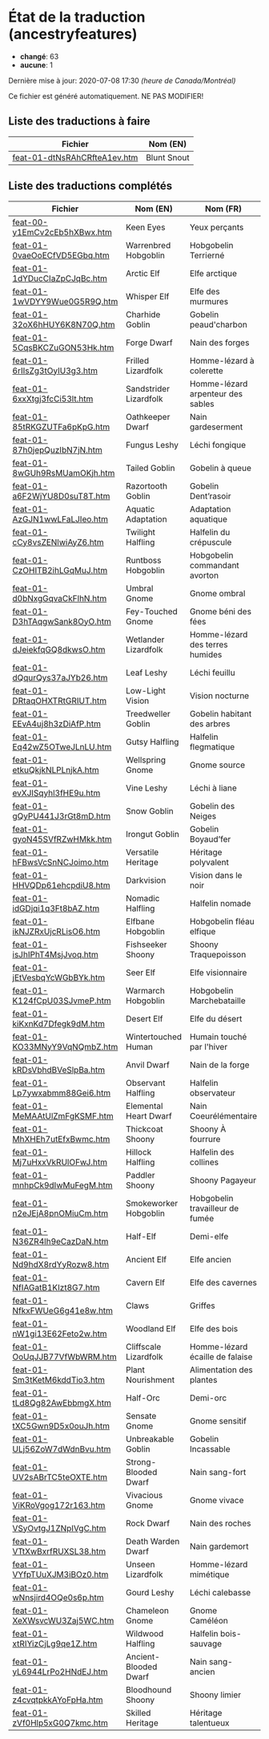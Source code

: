 # État de la traduction (ancestryfeatures)

 * **changé**: 63
 * **aucune**: 1


Dernière mise à jour: 2020-07-08 17:30 *(heure de Canada/Montréal)*

Ce fichier est généré automatiquement. NE PAS MODIFIER!
## Liste des traductions à faire

| Fichier   | Nom (EN)    |
|-----------|-------------|
|[feat-01-dtNsRAhCRfteA1ev.htm](ancestryfeatures/feat-01-dtNsRAhCRfteA1ev.htm)|Blunt Snout|

## Liste des traductions complétés

| Fichier   | Nom (EN)    | Nom (FR)    | État |
|-----------|-------------|-------------|:----:|
|[feat-00-y1EmCv2cEb5hXBwx.htm](ancestryfeatures/feat-00-y1EmCv2cEb5hXBwx.htm)|Keen Eyes|Yeux perçants|changé|
|[feat-01-0vaeOoECfVD5EGbq.htm](ancestryfeatures/feat-01-0vaeOoECfVD5EGbq.htm)|Warrenbred Hobgoblin|Hobgobelin Terrierné|changé|
|[feat-01-1dYDucCIaZpCJqBc.htm](ancestryfeatures/feat-01-1dYDucCIaZpCJqBc.htm)|Arctic Elf|Elfe arctique|changé|
|[feat-01-1wVDYY9Wue0G5R9Q.htm](ancestryfeatures/feat-01-1wVDYY9Wue0G5R9Q.htm)|Whisper Elf|Elfe des murmures|changé|
|[feat-01-32oX6hHUY6K8N70Q.htm](ancestryfeatures/feat-01-32oX6hHUY6K8N70Q.htm)|Charhide Goblin|Gobelin peaud'charbon|changé|
|[feat-01-5CqsBKCZuGON53Hk.htm](ancestryfeatures/feat-01-5CqsBKCZuGON53Hk.htm)|Forge Dwarf|Nain des forges|changé|
|[feat-01-6rIIsZg3tOyIU3g3.htm](ancestryfeatures/feat-01-6rIIsZg3tOyIU3g3.htm)|Frilled Lizardfolk|Homme-lézard à colerette|changé|
|[feat-01-6xxXtgj3fcCi53lt.htm](ancestryfeatures/feat-01-6xxXtgj3fcCi53lt.htm)|Sandstrider Lizardfolk|Homme-lézard arpenteur des sables|changé|
|[feat-01-85tRKGZUTFa6pKpG.htm](ancestryfeatures/feat-01-85tRKGZUTFa6pKpG.htm)|Oathkeeper Dwarf|Nain gardeserment|changé|
|[feat-01-87h0jepQuzIbN7jN.htm](ancestryfeatures/feat-01-87h0jepQuzIbN7jN.htm)|Fungus Leshy|Léchi fongique|changé|
|[feat-01-8wGUh9RsMUamOKjh.htm](ancestryfeatures/feat-01-8wGUh9RsMUamOKjh.htm)|Tailed Goblin|Gobelin à queue|changé|
|[feat-01-a6F2WjYU8D0suT8T.htm](ancestryfeatures/feat-01-a6F2WjYU8D0suT8T.htm)|Razortooth Goblin|Gobelin Dent’rasoir|changé|
|[feat-01-AzGJN1wwLFaLJIeo.htm](ancestryfeatures/feat-01-AzGJN1wwLFaLJIeo.htm)|Aquatic Adaptation|Adaptation aquatique|changé|
|[feat-01-cCy8vsZENlwiAyZ6.htm](ancestryfeatures/feat-01-cCy8vsZENlwiAyZ6.htm)|Twilight Halfling|Halfelin du crépuscule|changé|
|[feat-01-CzOHITB2ihLGqMuJ.htm](ancestryfeatures/feat-01-CzOHITB2ihLGqMuJ.htm)|Runtboss Hobgoblin|Hobgobelin commandant avorton|changé|
|[feat-01-d0bNxgGqvaCkFlhN.htm](ancestryfeatures/feat-01-d0bNxgGqvaCkFlhN.htm)|Umbral Gnome|Gnome ombral|changé|
|[feat-01-D3hTAqgwSank8OyO.htm](ancestryfeatures/feat-01-D3hTAqgwSank8OyO.htm)|Fey-Touched Gnome|Gnome béni des fées|changé|
|[feat-01-dJeiekfqGQ8dkwsO.htm](ancestryfeatures/feat-01-dJeiekfqGQ8dkwsO.htm)|Wetlander Lizardfolk|Homme-lézard des terres humides|changé|
|[feat-01-dQqurQys37aJYb26.htm](ancestryfeatures/feat-01-dQqurQys37aJYb26.htm)|Leaf Leshy|Léchi feuillu|changé|
|[feat-01-DRtaqOHXTRtGRIUT.htm](ancestryfeatures/feat-01-DRtaqOHXTRtGRIUT.htm)|Low-Light Vision|Vision nocturne|changé|
|[feat-01-EEvA4uj8h3zDiAfP.htm](ancestryfeatures/feat-01-EEvA4uj8h3zDiAfP.htm)|Treedweller Goblin|Gobelin habitant des arbres|changé|
|[feat-01-Eq42wZ5OTweJLnLU.htm](ancestryfeatures/feat-01-Eq42wZ5OTweJLnLU.htm)|Gutsy Halfling|Halfelin flegmatique|changé|
|[feat-01-etkuQkjkNLPLnjkA.htm](ancestryfeatures/feat-01-etkuQkjkNLPLnjkA.htm)|Wellspring Gnome|Gnome source|changé|
|[feat-01-evXJISqyhl3fHE9u.htm](ancestryfeatures/feat-01-evXJISqyhl3fHE9u.htm)|Vine Leshy|Léchi à liane|changé|
|[feat-01-gQyPU441J3rGt8mD.htm](ancestryfeatures/feat-01-gQyPU441J3rGt8mD.htm)|Snow Goblin|Gobelin des Neiges|changé|
|[feat-01-gyoN45SVfRZwHMkk.htm](ancestryfeatures/feat-01-gyoN45SVfRZwHMkk.htm)|Irongut Goblin|Gobelin Boyaud’fer|changé|
|[feat-01-hFBwsVcSnNCJoimo.htm](ancestryfeatures/feat-01-hFBwsVcSnNCJoimo.htm)|Versatile Heritage|Héritage polyvalent|changé|
|[feat-01-HHVQDp61ehcpdiU8.htm](ancestryfeatures/feat-01-HHVQDp61ehcpdiU8.htm)|Darkvision|Vision dans le noir|changé|
|[feat-01-idGDjqi1q3Ft8bAZ.htm](ancestryfeatures/feat-01-idGDjqi1q3Ft8bAZ.htm)|Nomadic Halfling|Halfelin nomade|changé|
|[feat-01-ikNJZRxUjcRLisO6.htm](ancestryfeatures/feat-01-ikNJZRxUjcRLisO6.htm)|Elfbane Hobgoblin|Hobgobelin fléau elfique|changé|
|[feat-01-isJhIPhT4MsjJvoq.htm](ancestryfeatures/feat-01-isJhIPhT4MsjJvoq.htm)|Fishseeker Shoony|Shoony Traquepoisson|changé|
|[feat-01-jEtVesbqYcWGbBYk.htm](ancestryfeatures/feat-01-jEtVesbqYcWGbBYk.htm)|Seer Elf|Elfe visionnaire|changé|
|[feat-01-K124fCpU03SJvmeP.htm](ancestryfeatures/feat-01-K124fCpU03SJvmeP.htm)|Warmarch Hobgoblin|Hobgobelin Marchebataille|changé|
|[feat-01-kiKxnKd7Dfegk9dM.htm](ancestryfeatures/feat-01-kiKxnKd7Dfegk9dM.htm)|Desert Elf|Elfe du désert|changé|
|[feat-01-KO33MNyY9VqNQmbZ.htm](ancestryfeatures/feat-01-KO33MNyY9VqNQmbZ.htm)|Wintertouched Human|Humain touché par l'hiver|changé|
|[feat-01-kRDsVbhdBVeSlpBa.htm](ancestryfeatures/feat-01-kRDsVbhdBVeSlpBa.htm)|Anvil Dwarf|Nain de la forge|changé|
|[feat-01-Lp7ywxabmm88Gei6.htm](ancestryfeatures/feat-01-Lp7ywxabmm88Gei6.htm)|Observant Halfling|Halfelin observateur|changé|
|[feat-01-MeMAAtUlZmFgKSMF.htm](ancestryfeatures/feat-01-MeMAAtUlZmFgKSMF.htm)|Elemental Heart Dwarf|Nain Coeurélémentaire|changé|
|[feat-01-MhXHEh7utEfxBwmc.htm](ancestryfeatures/feat-01-MhXHEh7utEfxBwmc.htm)|Thickcoat Shoony|Shoony À fourrure|changé|
|[feat-01-Mj7uHxxVkRUlOFwJ.htm](ancestryfeatures/feat-01-Mj7uHxxVkRUlOFwJ.htm)|Hillock Halfling|Halfelin des collines|changé|
|[feat-01-mnhpCk9dIwMuFegM.htm](ancestryfeatures/feat-01-mnhpCk9dIwMuFegM.htm)|Paddler Shoony|Shoony Pagayeur|changé|
|[feat-01-n2eJEjA8pnOMiuCm.htm](ancestryfeatures/feat-01-n2eJEjA8pnOMiuCm.htm)|Smokeworker Hobgoblin|Hobgobelin travailleur de fumée|changé|
|[feat-01-N36ZR4lh9eCazDaN.htm](ancestryfeatures/feat-01-N36ZR4lh9eCazDaN.htm)|Half-Elf|Demi-elfe|changé|
|[feat-01-Nd9hdX8rdYyRozw8.htm](ancestryfeatures/feat-01-Nd9hdX8rdYyRozw8.htm)|Ancient Elf|Elfe ancien|changé|
|[feat-01-NfIAGatB1KIzt8G7.htm](ancestryfeatures/feat-01-NfIAGatB1KIzt8G7.htm)|Cavern Elf|Elfe des cavernes|changé|
|[feat-01-NfkxFWUeG6g41e8w.htm](ancestryfeatures/feat-01-NfkxFWUeG6g41e8w.htm)|Claws|Griffes|changé|
|[feat-01-nW1gi13E62Feto2w.htm](ancestryfeatures/feat-01-nW1gi13E62Feto2w.htm)|Woodland Elf|Elfe des bois|changé|
|[feat-01-OoUqJJB77VfWbWRM.htm](ancestryfeatures/feat-01-OoUqJJB77VfWbWRM.htm)|Cliffscale Lizardfolk|Homme-lézard écaille de falaise|changé|
|[feat-01-Sm3tKetM6kddTio3.htm](ancestryfeatures/feat-01-Sm3tKetM6kddTio3.htm)|Plant Nourishment|Alimentation des plantes|changé|
|[feat-01-tLd8Qg82AwEbbmgX.htm](ancestryfeatures/feat-01-tLd8Qg82AwEbbmgX.htm)|Half-Orc|Demi-orc|changé|
|[feat-01-tXC5Gwn9D5x0ouJh.htm](ancestryfeatures/feat-01-tXC5Gwn9D5x0ouJh.htm)|Sensate Gnome|Gnome sensitif|changé|
|[feat-01-ULj56ZoW7dWdnBvu.htm](ancestryfeatures/feat-01-ULj56ZoW7dWdnBvu.htm)|Unbreakable Goblin|Gobelin Incassable|changé|
|[feat-01-UV2sABrTC5teOXTE.htm](ancestryfeatures/feat-01-UV2sABrTC5teOXTE.htm)|Strong-Blooded Dwarf|Nain sang-fort|changé|
|[feat-01-ViKRoVgog172r163.htm](ancestryfeatures/feat-01-ViKRoVgog172r163.htm)|Vivacious Gnome|Gnome vivace|changé|
|[feat-01-VSyOvtgJ1ZNpIVgC.htm](ancestryfeatures/feat-01-VSyOvtgJ1ZNpIVgC.htm)|Rock Dwarf|Nain des roches|changé|
|[feat-01-VTtXwBxrfRUXSL38.htm](ancestryfeatures/feat-01-VTtXwBxrfRUXSL38.htm)|Death Warden Dwarf|Nain gardemort|changé|
|[feat-01-VYfpTUuXJM3iBOz0.htm](ancestryfeatures/feat-01-VYfpTUuXJM3iBOz0.htm)|Unseen Lizardfolk|Homme-lézard mimétique|changé|
|[feat-01-wNnsjird4OQe0s6p.htm](ancestryfeatures/feat-01-wNnsjird4OQe0s6p.htm)|Gourd Leshy|Léchi calebasse|changé|
|[feat-01-XeXWsvcWU3Zaj5WC.htm](ancestryfeatures/feat-01-XeXWsvcWU3Zaj5WC.htm)|Chameleon Gnome|Gnome Caméléon|changé|
|[feat-01-xtRIYizCjLg9qe1Z.htm](ancestryfeatures/feat-01-xtRIYizCjLg9qe1Z.htm)|Wildwood Halfling|Halfelin bois-sauvage|changé|
|[feat-01-yL6944LrPo2HNdEJ.htm](ancestryfeatures/feat-01-yL6944LrPo2HNdEJ.htm)|Ancient-Blooded Dwarf|Nain sang-ancien|changé|
|[feat-01-z4cvqtpkkAYoFpHa.htm](ancestryfeatures/feat-01-z4cvqtpkkAYoFpHa.htm)|Bloodhound Shoony|Shoony limier|changé|
|[feat-01-zVf0Hlp5xG0Q7kmc.htm](ancestryfeatures/feat-01-zVf0Hlp5xG0Q7kmc.htm)|Skilled Heritage|Héritage talentueux|changé|
